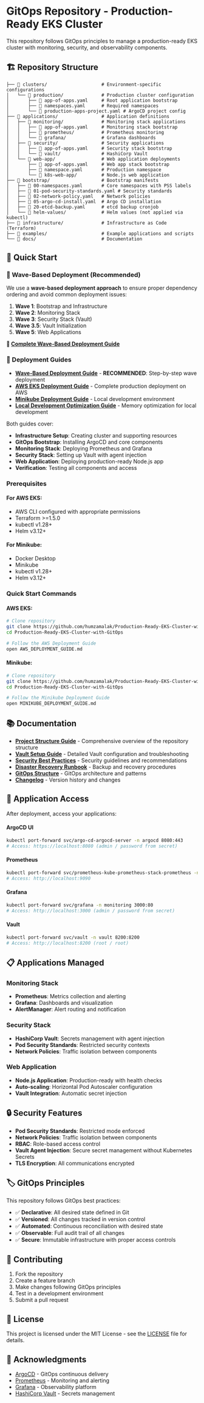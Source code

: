 # GitOps Repository - Production-Ready EKS Cluster

This repository follows GitOps principles to manage a production-ready EKS cluster with monitoring, security, and observability components.

## 🏗️ Repository Structure

```
├── 📁 clusters/                    # Environment-specific configurations
│   └── 📁 production/              # Production cluster configuration
│       ├── 📄 app-of-apps.yaml     # Root application bootstrap
│       ├── 📄 namespaces.yaml      # Required namespaces
│       └── 📄 production-apps-project.yaml # ArgoCD project config
├── 📁 applications/                # Application definitions
│   ├── 📁 monitoring/              # Monitoring stack applications
│   │   ├── 📄 app-of-apps.yaml     # Monitoring stack bootstrap
│   │   ├── 📁 prometheus/          # Prometheus monitoring
│   │   └── 📁 grafana/             # Grafana dashboards
│   ├── 📁 security/                # Security applications
│   │   ├── 📄 app-of-apps.yaml     # Security stack bootstrap
│   │   └── 📁 vault/               # HashiCorp Vault
│   └── 📁 web-app/                 # Web application deployments
│       ├── 📄 app-of-apps.yaml     # Web app stack bootstrap
│       ├── 📄 namespace.yaml       # Production namespace
│       └── 📁 k8s-web-app/         # Node.js web application
├── 📁 bootstrap/                   # Bootstrap manifests
│   ├── 📄 00-namespaces.yaml       # Core namespaces with PSS labels
│   ├── 📄 01-pod-security-standards.yaml # Security standards
│   ├── 📄 02-network-policy.yaml   # Network policies
│   ├── 📄 05-argo-cd-install.yaml  # Argo CD installation
│   ├── 📄 20-etcd-backup.yaml      # etcd backup cronjob
│   └── 📁 helm-values/             # Helm values (not applied via kubectl)
├── 📁 infrastructure/              # Infrastructure as Code (Terraform)
├── 📁 examples/                    # Example applications and scripts
└── 📁 docs/                        # Documentation
```

## 🚀 Quick Start

### 🌊 Wave-Based Deployment (Recommended)

We use a **wave-based deployment approach** to ensure proper dependency ordering and avoid common deployment issues:

1. **Wave 1**: Bootstrap and Infrastructure
2. **Wave 2**: Monitoring Stack
3. **Wave 3**: Security Stack (Vault)
4. **Wave 3.5**: Vault Initialization
5. **Wave 5**: Web Applications

**📖 [Complete Wave-Based Deployment Guide](WAVE_BASED_DEPLOYMENT_GUIDE.md)**

### 📖 Deployment Guides

- **[Wave-Based Deployment Guide](WAVE_BASED_DEPLOYMENT_GUIDE.md)** - **RECOMMENDED**: Step-by-step wave deployment
- **[AWS EKS Deployment Guide](AWS_DEPLOYMENT_GUIDE.md)** - Complete production deployment on AWS
- **[Minikube Deployment Guide](MINIKUBE_DEPLOYMENT_GUIDE.md)** - Local development environment
- **[Local Development Optimization Guide](LOCAL_DEVELOPMENT_OPTIMIZATION.md)** - Memory optimization for local development

Both guides cover:
- **Infrastructure Setup**: Creating cluster and supporting resources
- **GitOps Bootstrap**: Installing ArgoCD and core components  
- **Monitoring Stack**: Deploying Prometheus and Grafana
- **Security Stack**: Setting up Vault with agent injection
- **Web Application**: Deploying production-ready Node.js app
- **Verification**: Testing all components and access

### Prerequisites

#### For AWS EKS:
- AWS CLI configured with appropriate permissions
- Terraform >=1.5.0
- kubectl v1.28+
- Helm v3.12+

#### For Minikube:
- Docker Desktop
- Minikube
- kubectl v1.28+
- Helm v3.12+

### Quick Start Commands

#### AWS EKS:
```bash
# Clone repository
git clone https://github.com/humzamalak/Production-Ready-EKS-Cluster-with-GitOps.git
cd Production-Ready-EKS-Cluster-with-GitOps

# Follow the AWS Deployment Guide
open AWS_DEPLOYMENT_GUIDE.md
```

#### Minikube:
```bash
# Clone repository
git clone https://github.com/humzamalak/Production-Ready-EKS-Cluster-with-GitOps.git
cd Production-Ready-EKS-Cluster-with-GitOps

# Follow the Minikube Deployment Guide
open MINIKUBE_DEPLOYMENT_GUIDE.md
```

## 📚 Documentation

- **[Project Structure Guide](docs/PROJECT_STRUCTURE.md)** - Comprehensive overview of the repository structure
- **[Vault Setup Guide](docs/VAULT_SETUP_GUIDE.md)** - Detailed Vault configuration and troubleshooting
- **[Security Best Practices](docs/security-best-practices.md)** - Security guidelines and recommendations
- **[Disaster Recovery Runbook](docs/disaster-recovery-runbook.md)** - Backup and recovery procedures
- **[GitOps Structure](docs/gitops-structure.md)** - GitOps architecture and patterns
- **[Changelog](docs/CHANGELOG.md)** - Version history and changes

## 🔧 Application Access

After deployment, access your applications:

#### ArgoCD UI
```bash
kubectl port-forward svc/argo-cd-argocd-server -n argocd 8080:443
# Access: https://localhost:8080 (admin / password from secret)
```

#### Prometheus
```bash
kubectl port-forward svc/prometheus-kube-prometheus-stack-prometheus -n monitoring 9090:9090
# Access: http://localhost:9090
```

#### Grafana
```bash
kubectl port-forward svc/grafana -n monitoring 3000:80
# Access: http://localhost:3000 (admin / password from secret)
```

#### Vault
```bash
kubectl port-forward svc/vault -n vault 8200:8200
# Access: http://localhost:8200 (root / root)
```

## 📋 Applications Managed

### Monitoring Stack
- **Prometheus**: Metrics collection and alerting
- **Grafana**: Dashboards and visualization  
- **AlertManager**: Alert routing and notification

### Security Stack
- **HashiCorp Vault**: Secrets management with agent injection
- **Pod Security Standards**: Restricted security contexts
- **Network Policies**: Traffic isolation between components

### Web Application
- **Node.js Application**: Production-ready with health checks
- **Auto-scaling**: Horizontal Pod Autoscaler configuration
- **Vault Integration**: Automatic secret injection

## 🔒 Security Features

- **Pod Security Standards**: Restricted mode enforced
- **Network Policies**: Traffic isolation between components
- **RBAC**: Role-based access control
- **Vault Agent Injection**: Secure secret management without Kubernetes Secrets
- **TLS Encryption**: All communications encrypted

## 🏷️ GitOps Principles

This repository follows GitOps best practices:

- ✅ **Declarative**: All desired state defined in Git
- ✅ **Versioned**: All changes tracked in version control
- ✅ **Automated**: Continuous reconciliation with desired state
- ✅ **Observable**: Full audit trail of all changes
- ✅ **Secure**: Immutable infrastructure with proper access controls

## 🤝 Contributing

1. Fork the repository
2. Create a feature branch
3. Make changes following GitOps principles
4. Test in a development environment
5. Submit a pull request

## 📄 License

This project is licensed under the MIT License - see the [LICENSE](LICENSE) file for details.

## 🙏 Acknowledgments

- [ArgoCD](https://argoproj.github.io/cd/) - GitOps continuous delivery
- [Prometheus](https://prometheus.io/) - Monitoring and alerting
- [Grafana](https://grafana.com/) - Observability platform
- [HashiCorp Vault](https://www.vaultproject.io/) - Secrets management